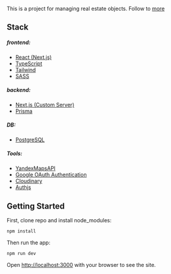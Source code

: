 This is a project for managing real estate objects. Follow to [more](https://www.youtube.com/watch?v=vqnLexJWgHw)

## Stack
##### frontend:
- [React (Next.js)](https://nextjs.org/)
- [TypeScript](https://www.typescriptlang.org/)
- [Tailwind](https://tailwindcss.com/)
- [SASS](https://sass-lang.com/)
##### backend:
- [Next.js (Custom Server)](https://nextjs.org/docs/pages/building-your-application/configuring/custom-server)
- [Prisma](https://www.prisma.io/)
##### DB:
- [PostgreSQL](https://www.postgresql.org/)
##### Tools:
- [YandexMapsAPI](https://yandex.ru/maps-api/products/js-api)
- [Google OAuth Authentication](https://developers.google.com/identity/protocols/oauth2)
- [Cloudinary](https://cloudinary.com/)
- [Authjs](https://authjs.dev/)

## Getting Started

First, clone repo and install node_modules:
```bash
npm install
```

Then run the app:
```bash
npm run dev
```

Open [http://localhost:3000](http://localhost:3000) with your browser to see the site.
